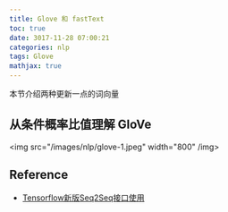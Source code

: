 ```yaml
---
title: Glove 和 fastText
toc: true
date: 3017-11-28 07:00:21
categories: nlp
tags: Glove
mathjax: true
---
```


<!-- 2018 -->

本节介绍两种更新一点的词向量

<!-- more -->

## 从条件概率比值理解 GloVe

<img src="/images/nlp/glove-1.jpeg" width="800" /img>

## Reference

- [Tensorflow新版Seq2Seq接口使用](https://blog.csdn.net/thriving_fcl/article/details/74165062)


<script type="text/x-mathjax-config">
  MathJax.Hub.Config({
    extensions: ["tex2jax.js"],
    jax: ["input/TeX"],
    tex2jax: {
      inlineMath: [ ['$','$'], ['\\(','\\)'] ],
      displayMath: [ ['$$','$$']],
      processEscapes: true
    }
  });
</script>
<script type="text/javascript" src="https://cdn.mathjax.org/mathjax/latest/MathJax.js?config=TeX-AMS_HTML,http://myserver.com/MathJax/config/local/local.js">
</script>

